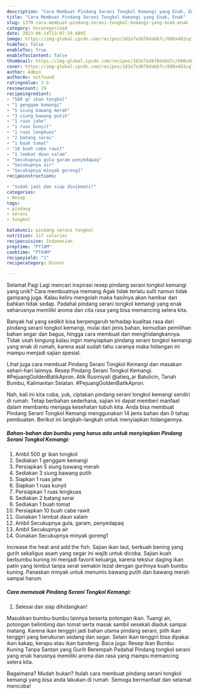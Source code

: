 ```yaml
---
description: "Cara Membuat Pindang Serani Tongkol Kemangi yang Enak, Enak"
title: "Cara Membuat Pindang Serani Tongkol Kemangi yang Enak, Enak"
slug: 1370-cara-membuat-pindang-serani-tongkol-kemangi-yang-enak-enak
category: Uncategorized
date: 2023-06-14T13:07:19.609Z
image: https://img-global.cpcdn.com/recipes/182e7a38f8dabb7c/680x482cq70/pindang-serani-tongkol-kemangi-foto-resep-utama.jpg
hideToc: false
enableToc: true
enableTocContent: false
thumbnail: https://img-global.cpcdn.com/recipes/182e7a38f8dabb7c/680x482cq70/pindang-serani-tongkol-kemangi-foto-resep-utama.jpg
cover: https://img-global.cpcdn.com/recipes/182e7a38f8dabb7c/680x482cq70/pindang-serani-tongkol-kemangi-foto-resep-utama.jpg
author: Admin
authorAv: notfound
ratingvalue: 3.6
reviewcount: 19
recipeingredient:
- "500 gr ikan tongkol"
- "1 genggam kemangi"
- "5 siung bawang merah"
- "3 siung bawang putih"
- "1 ruas jahe"
- "1 ruas kunyit"
- "1 ruas lengkuas"
- "2 batang serai"
- "1 buah tomat"
- "10 buah cabe rawit"
- "1 lembat daun salam"
- "Secukupnya gula garam penyedapaq"
- "Secukupnya air"
- "Secukupnya minyak goreng1"
recipeinstructions:

- "Sudah jadi dan siap dinikmati!"
categories:
- Resep
tags:
- pindang
- serani
- tongkol

katakunci: pindang serani tongkol 
nutrition: 117 calories
recipecuisine: Indonesian
preptime: "PT18M"
cooktime: "PT44M"
recipeyield: "1"
recipecategory: Dinner

---
```



Selamat Pagi Lagi mencari inspirasi resep pindang serani tongkol kemangi yang unik? Cara membuatnya memang Agak tidak terlalu sulit namun tidak gampang juga. Kalau keliru mengolah maka hasilnya akan hambar dan bahkan tidak sedap. Padahal pindang serani tongkol kemangi yang enak seharusnya memiliki aroma dan cita rasa yang bisa memancing selera kita.


Banyak hal yang sedikit bisa berpengaruh terhadap kualitas rasa dari pindang serani tongkol kemangi, mulai dari jenis bahan, kemudian pemilihan bahan segar dan bagus, hingga cara membuat dan menghidangkannya. Tidak usah bingung kalau ingin menyiapkan pindang serani tongkol kemangi yang enak di rumah, karena asal sudah tahu caranya maka hidangan ini mampu menjadi sajian spesial.

Lihat juga cara membuat Pindang Serani Tongkol Kemangi dan masakan sehari-hari lainnya. Resep Pindang Serani Tongkol Kemangi. #PejuangGoldenBatikApron. Atik Rusmiyati @atieq_ar Batulicin, Tanah Bumbu, Kalimantan Selatan. #PejuangGoldenBatikApron.


Nah, kali ini kita coba, yuk, ciptakan pindang serani tongkol kemangi sendiri di rumah. Tetap berbahan sederhana, sajian ini dapat memberi manfaat dalam membantu menjaga kesehatan tubuh kita. Anda bisa membuat Pindang Serani Tongkol Kemangi menggunakan 14 jenis bahan dan 0 tahap pembuatan. Berikut ini langkah-langkah untuk menyiapkan hidangannya.

<!--inarticleads1-->

##### Bahan-bahan dan bumbu yang harus ada untuk menyiapkan Pindang Serani Tongkol Kemangi:

1. Ambil 500 gr ikan tongkol
1. Sediakan 1 genggam kemangi
1. Persiapkan 5 siung bawang merah
1. Sediakan 3 siung bawang putih
1. Siapkan 1 ruas jahe
1. Siapkan 1 ruas kunyit
1. Persiapkan 1 ruas lengkuas
1. Sediakan 2 batang serai
1. Sediakan 1 buah tomat
1. Persiapkan 10 buah cabe rawit
1. Gunakan 1 lembat daun salam
1. Ambil Secukupnya gula, garam, penyedapaq
1. Ambil Secukupnya air
1. Gunakan Secukupnya minyak goreng1


Increase the heat and add the fish. Sajian ikan laut, berkuah bening yang gurih sekaligus asam yang segar ini wajib untuk dicoba. Sajian kuah berbumbu kuning ini menjadi favorit keluarga, karena tekstur daging ikan patin yang lembut tanpa serat semakin lezat dengan gurihnya kuah bumbu kuning. Panaskan minyak untuk menumis bawang putih dan bawang merah sampai harum. 

<!--inarticleads2-->

##### Cara memasak Pindang Serani Tongkol Kemangi:


1. Selesai dan siap dihidangkan!

Masukkan bumbu-bumbu lainnya beserta potongan ikan. Tuangi air, potongan belimbing dan tomat serta masak sambil sesekali diaduk sampai matang. Karena ikan tenggiri jadi bahan utama pindang serani, pilih ikan tenggiri yang berukuran sedang dan segar. Selain ikan tenggiri bisa dipakai ikan kakap, kerapu atau ikan bandeng. Baca juga: Resep Ikan Bumbu Kuning Tanpa Santan yang Gurih Berempah Padahal Pindang tongkol serani yang enak harusnya memiliki aroma dan rasa yang mampu memancing selera kita. 

Bagaimana? Mudah bukan? Itulah cara membuat pindang serani tongkol kemangi yang bisa anda lakukan di rumah. Semoga bermanfaat dan selamat mencoba!
